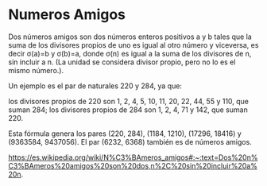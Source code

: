 # Numeros Amigos

Dos números amigos son dos números enteros positivos a y b tales que la suma de los divisores propios de uno es igual al otro número y viceversa, es decir σ(a)=b y σ(b)=a, donde σ(n) es igual a la suma de los divisores de n, sin incluir a n. (La unidad se considera divisor propio, pero no lo es el mismo número.).

Un ejemplo es el par de naturales 220 y 284, ya que:

los divisores propios de 220 son 1, 2, 4, 5, 10, 11, 20, 22, 44, 55 y 110, que suman 284;
los divisores propios de 284 son 1, 2, 4, 71 y 142, que suman 220.

Esta fórmula genera los pares (220, 284), (1184, 1210), (17296, 18416) y (9363584, 9437056). El par (6232, 6368) también es de números amigos.

https://es.wikipedia.org/wiki/N%C3%BAmeros_amigos#:~:text=Dos%20n%C3%BAmeros%20amigos%20son%20dos,n%2C%20sin%20incluir%20a%20n.
